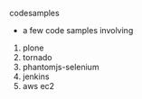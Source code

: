 codesamples

- a few code samples involving 
1. plone
2. tornado
3. phantomjs-selenium
4. jenkins 
5. aws ec2 

